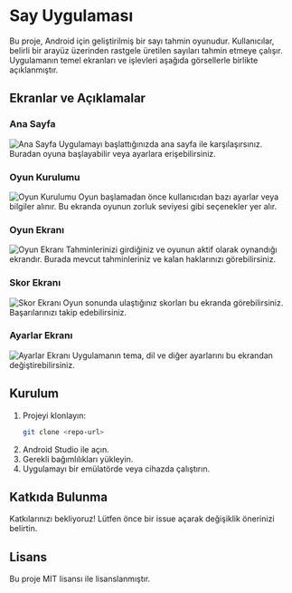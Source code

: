 # Say Uygulaması

Bu proje, Android için geliştirilmiş bir sayı tahmin oyunudur. Kullanıcılar, belirli bir arayüz üzerinden rastgele üretilen sayıları tahmin etmeye çalışır. Uygulamanın temel ekranları ve işlevleri aşağıda görsellerle birlikte açıklanmıştır.

## Ekranlar ve Açıklamalar

### Ana Sayfa
![Ana Sayfa](ss/main_page.png)
Uygulamayı başlattığınızda ana sayfa ile karşılaşırsınız. Buradan oyuna başlayabilir veya ayarlara erişebilirsiniz.

### Oyun Kurulumu
![Oyun Kurulumu](ss/gameSetup_page.png)
Oyun başlamadan önce kullanıcıdan bazı ayarlar veya bilgiler alınır. Bu ekranda oyunun zorluk seviyesi gibi seçenekler yer alır.

### Oyun Ekranı
![Oyun Ekranı](ss/game_screen.png)
Tahminlerinizi girdiğiniz ve oyunun aktif olarak oynandığı ekrandır. Burada mevcut tahminleriniz ve kalan haklarınızı görebilirsiniz.

### Skor Ekranı
![Skor Ekranı](ss/scor_screen.png)
Oyun sonunda ulaştığınız skorları bu ekranda görebilirsiniz. Başarılarınızı takip edebilirsiniz.

### Ayarlar Ekranı
![Ayarlar Ekranı](ss/settings_screen.png)
Uygulamanın tema, dil ve diğer ayarlarını bu ekrandan değiştirebilirsiniz.

## Kurulum

1. Projeyi klonlayın:
   ```sh
   git clone <repo-url>
   ```
2. Android Studio ile açın.
3. Gerekli bağımlılıkları yükleyin.
4. Uygulamayı bir emülatörde veya cihazda çalıştırın.

## Katkıda Bulunma
Katkılarınızı bekliyoruz! Lütfen önce bir issue açarak değişiklik önerinizi belirtin.

## Lisans
Bu proje MIT lisansı ile lisanslanmıştır.
